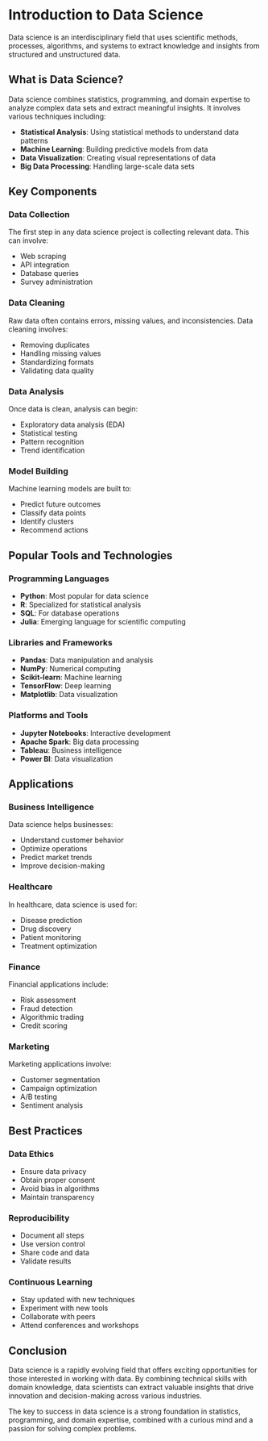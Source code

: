 # Introduction to Data Science

Data science is an interdisciplinary field that uses scientific methods, processes, algorithms, and systems to extract knowledge and insights from structured and unstructured data.

## What is Data Science?

Data science combines statistics, programming, and domain expertise to analyze complex data sets and extract meaningful insights. It involves various techniques including:

- **Statistical Analysis**: Using statistical methods to understand data patterns
- **Machine Learning**: Building predictive models from data
- **Data Visualization**: Creating visual representations of data
- **Big Data Processing**: Handling large-scale data sets

## Key Components

### Data Collection

The first step in any data science project is collecting relevant data. This can involve:

- Web scraping
- API integration
- Database queries
- Survey administration

### Data Cleaning

Raw data often contains errors, missing values, and inconsistencies. Data cleaning involves:

- Removing duplicates
- Handling missing values
- Standardizing formats
- Validating data quality

### Data Analysis

Once data is clean, analysis can begin:

- Exploratory data analysis (EDA)
- Statistical testing
- Pattern recognition
- Trend identification

### Model Building

Machine learning models are built to:

- Predict future outcomes
- Classify data points
- Identify clusters
- Recommend actions

## Popular Tools and Technologies

### Programming Languages

- **Python**: Most popular for data science
- **R**: Specialized for statistical analysis
- **SQL**: For database operations
- **Julia**: Emerging language for scientific computing

### Libraries and Frameworks

- **Pandas**: Data manipulation and analysis
- **NumPy**: Numerical computing
- **Scikit-learn**: Machine learning
- **TensorFlow**: Deep learning
- **Matplotlib**: Data visualization

### Platforms and Tools

- **Jupyter Notebooks**: Interactive development
- **Apache Spark**: Big data processing
- **Tableau**: Business intelligence
- **Power BI**: Data visualization

## Applications

### Business Intelligence

Data science helps businesses:

- Understand customer behavior
- Optimize operations
- Predict market trends
- Improve decision-making

### Healthcare

In healthcare, data science is used for:

- Disease prediction
- Drug discovery
- Patient monitoring
- Treatment optimization

### Finance

Financial applications include:

- Risk assessment
- Fraud detection
- Algorithmic trading
- Credit scoring

### Marketing

Marketing applications involve:

- Customer segmentation
- Campaign optimization
- A/B testing
- Sentiment analysis

## Best Practices

### Data Ethics

- Ensure data privacy
- Obtain proper consent
- Avoid bias in algorithms
- Maintain transparency

### Reproducibility

- Document all steps
- Use version control
- Share code and data
- Validate results

### Continuous Learning

- Stay updated with new techniques
- Experiment with new tools
- Collaborate with peers
- Attend conferences and workshops

## Conclusion

Data science is a rapidly evolving field that offers exciting opportunities for those interested in working with data. By combining technical skills with domain knowledge, data scientists can extract valuable insights that drive innovation and decision-making across various industries.

The key to success in data science is a strong foundation in statistics, programming, and domain expertise, combined with a curious mind and a passion for solving complex problems.
